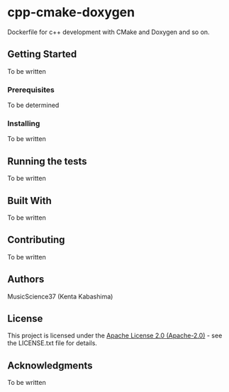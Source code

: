 # cpp-cmake-doxygen

Dockerfile for c++ development with CMake and Doxygen and so on.

## Getting Started

To be written

### Prerequisites

To be determined

### Installing

To be written

## Running the tests

To be written

## Built With

To be written

## Contributing

To be written

## Authors

MusicScience37 (Kenta Kabashima)

## License

This project is licensed under the [Apache License 2.0 (Apache-2.0)](https://www.apache.org/licenses/LICENSE-2.0) - see the LICENSE.txt file for details.

## Acknowledgments

To be written

